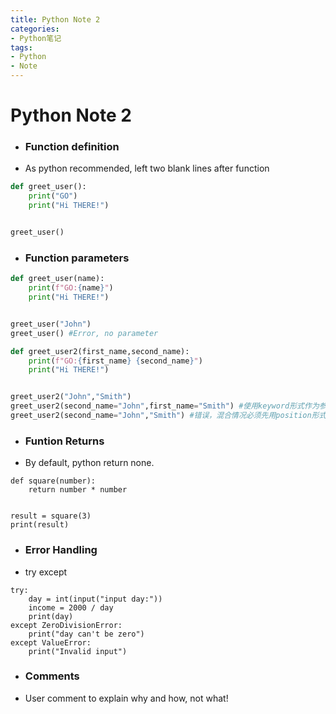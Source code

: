 ```yaml
---
title: Python Note 2
categories:
- Python笔记
tags: 
- Python
- Note
---
```

# Python Note 2

+ ### Function definition
+ As python recommended, left two blank lines after function

```python
def greet_user():
    print("GO")
    print("Hi THERE!")


greet_user()
```

+ ### Function parameters

```python
def greet_user(name):
    print(f"GO:{name}")
    print("Hi THERE!")


greet_user("John")
greet_user() #Error, no parameter

def greet_user2(first_name,second_name):
    print(f"GO:{first_name} {second_name}")
    print("Hi THERE!")


greet_user2("John","Smith")
greet_user2(second_name="John",first_name="Smith") #使用keyword形式作为参数，
greet_user2(second_name="John","Smith") #错误，混合情况必须先用position形式再用keyword形式
```

+ ### Funtion Returns
+ By default, python return none.
```
def square(number):
	return number * number


result = square(3)
print(result)
```

+ ### Error Handling
+ try except
```
try:
	day = int(input("input day:"))
	income = 2000 / day
	print(day)
except ZeroDivisionError:
	print("day can't be zero")
except ValueError:
	print("Invalid input")
```

+ ### Comments
+ User comment to explain why and how, not what!